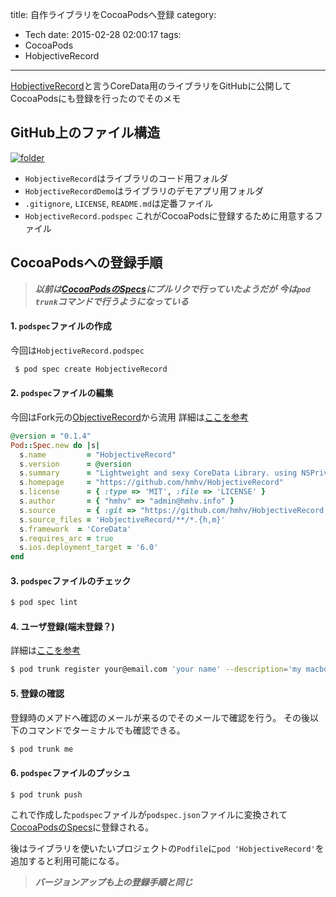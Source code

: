 title: 自作ライブラリをCocoaPodsへ登録
category:
  - Tech
date: 2015-02-28 02:00:17
tags:
- CocoaPods
- HobjectiveRecord
---
[HobjectiveRecord](https://github.com/hmhv/HobjectiveRecord)と言うCoreData用のライブラリをGitHubに公開して
CocoaPodsにも登録を行ったのでそのメモ

## GitHub上のファイル構造

<a href="https://qiita-image-store.s3.amazonaws.com/0/25832/47126434-e7bd-de68-7db3-16f564ae9be8.png" title="folder" class="fancybox" rel="gallery0"><img src="https://qiita-image-store.s3.amazonaws.com/0/25832/47126434-e7bd-de68-7db3-16f564ae9be8.png" style="max-width: 100%"  alt="folder"></a>

- `HobjectiveRecord`はライブラリのコード用フォルダ
- `HobjectiveRecordDemo`はライブラリのデモアプリ用フォルダ
- `.gitignore`, `LICENSE`, `README.md`は定番ファイル
- `HobjectiveRecord.podspec` これがCocoaPodsに登録するために用意するファイル

## CocoaPodsへの登録手順


> **_以前は[CocoaPodsのSpecs](https://github.com/CocoaPods/Specs)にプルリクで行っていたようだが_**
> **_今は`pod trunk`コマンドで行うようになっている_**


#### 1. `podspec`ファイルの作成

今回は`HobjectiveRecord.podspec`

``` bash
 $ pod spec create HobjectiveRecord
```

#### 2. `podspec`ファイルの編集

今回はFork元の[ObjectiveRecord](https://github.com/supermarin/ObjectiveRecord)から流用
詳細は[ここを参考](http://guides.cocoapods.org/making/specs-and-specs-repo.html)

``` ruby
@version = "0.1.4"
Pod::Spec.new do |s|
  s.name         = "HobjectiveRecord"
  s.version      = @version
  s.summary      = "Lightweight and sexy CoreData Library. using NSPrivateQueueConcurrencyType MOC and [performBlock:]"
  s.homepage     = "https://github.com/hmhv/HobjectiveRecord"
  s.license      = { :type => 'MIT', :file => 'LICENSE' }
  s.author       = { "hmhv" => "admin@hmhv.info" }
  s.source       = { :git => "https://github.com/hmhv/HobjectiveRecord.git", :tag => @version }
  s.source_files = 'HobjectiveRecord/**/*.{h,m}'
  s.framework  = 'CoreData'
  s.requires_arc = true
  s.ios.deployment_target = '6.0'
end
```

#### 3. `podspec`ファイルのチェック

``` bash
$ pod spec lint
```

#### 4. ユーザ登録(端末登録？)

詳細は[ここを参考](http://guides.cocoapods.org/making/getting-setup-with-trunk.html)


``` bash
$ pod trunk register your@email.com 'your name' --description='my macbook'
```

#### 5. 登録の確認

登録時のメアドへ確認のメールが来るのでそのメールで確認を行う。
その後以下のコマンドでターミナルでも確認できる。

``` bash
$ pod trunk me
```

#### 6. `podspec`ファイルのプッシュ

``` bash
$ pod trunk push
```

これで作成した`podspec`ファイルが`podspec.json`ファイルに変換されて
[CocoaPodsのSpecs](https://github.com/CocoaPods/Specs)に登録される。

後はライブラリを使いたいプロジェクトの`Podfile`に`pod 'HobjectiveRecord'`を追加すると利用可能になる。


> **_バージョンアップも上の登録手順と同じ_**

